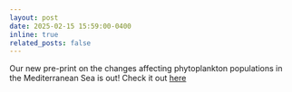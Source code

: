 ```yaml
---
layout: post
date: 2025-02-15 15:59:00-0400
inline: true
related_posts: false
---
```


Our new pre-print on the changes affecting phytoplankton populations in the Mediterranean Sea is out! Check it out [here](https://essopenarchive.org/users/745135/articles/1268983-contrasted-trends-in-phytoplankton-diversity-size-structure-and-carbon-burial-efficiency-in-the-mediterranean-sea-under-shifting-environmental-conditions)
